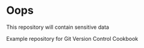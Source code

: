 Oops
====

This repository will contain sensitive data





Example repository for Git Version Control Cookbook
